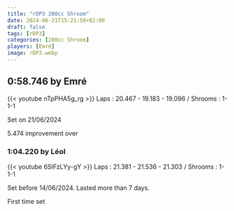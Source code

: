 ```yaml
---
title: "rDP3 200cc Shroom"
date: 2024-06-21T15:21:58+02:00
draft: false
tags: [rDP3]
categories: [200cc Shroom]
players: [Emré]
image: rDP3.webp
---
```

## 0:58.746 by Emré
{{< youtube nTpPHA5g_rg >}}
Laps : 20.467 - 19.183 - 19.096 /
Shrooms : 1-1-1

Set on 21/06/2024

5.474 improvement over 

### 1:04.220 by Léol

{{< youtube 6SlFzLYy-gY >}}
Laps : 21.381 - 21.536 - 21.303 /
Shrooms : 1-1-1

Set before 14/06/2024. Lasted more than 7 days.

First time set